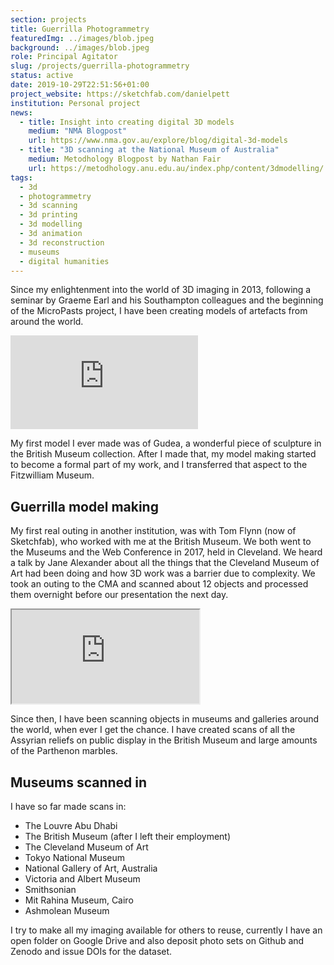 ```yaml
---
section: projects
title: Guerrilla Photogrammetry
featuredImg: ../images/blob.jpeg
background: ../images/blob.jpeg
role: Principal Agitator
slug: /projects/guerrilla-photogrammetry
status: active
date: 2019-10-29T22:51:56+01:00
project_website: https://sketchfab.com/danielpett
institution: Personal project
news: 
  - title: Insight into creating digital 3D models
    medium: "NMA Blogpost"
    url: https://www.nma.gov.au/explore/blog/digital-3d-models
  - title: "3D scanning at the National Museum of Australia"
    medium: Metodhology Blogpost by Nathan Fair 
    url: https://metodhology.anu.edu.au/index.php/content/3dmodelling/
tags:
  - 3d
  - photogrammetry
  - 3d scanning
  - 3d printing
  - 3d modelling
  - 3d animation
  - 3d reconstruction
  - museums
  - digital humanities
---
```

Since my enlightenment into the world of 3D imaging in 2013, following a seminar by Graeme Earl and his 
Southampton colleagues and the beginning of the MicroPasts project, I have been creating 
models of artefacts from around the world. 

<div class="ratio-16x9 ratio my-3">
    <iframe title="A statue of Gudea" frameborder="0" allowfullscreen mozallowfullscreen="true" webkitallowfullscreen="true" allow="autoplay; fullscreen; xr-spatial-tracking" xr-spatial-tracking execution-while-out-of-viewport execution-while-not-rendered web-share src="https://sketchfab.com/models/cff8d23f75644d6f804d4aa8e852c2f9/embed?ui_infos=0&ui_watermark_link=0&ui_watermark=0"> </iframe> 
</div>

My first model I ever made was of Gudea, a wonderful piece of sculpture in the British Museum collection. After I made that, my model making started to become 
a formal part of my work, and I transferred that aspect to the Fitzwilliam Museum. 

## Guerrilla model making 

My first real outing in another institution, was with Tom Flynn (now of Sketchfab), who worked with me
at the British Museum. We both went to the Museums and the Web Conference in 2017, held in Cleveland. 
We heard a talk by Jane Alexander about all the things that the Cleveland Museum of Art had been doing and how 
3D work was a barrier due to complexity. We took an outing to the CMA and scanned about 12 objects and processed
them overnight before our presentation the next day. 

<div class="ratio-16x9 ratio my-3">
<iframe src="https://sketchfab.com/playlists/embed?collection=ce9a3d1cbd23460e9ad9390aa5b9972e&autostart=0"
        title="Cleveland Museum of Art"
        allowfullscreen
        mozallowfullscreen="true"
        webkitallowfullscreen="true"
        allow="autoplay; fullscreen; xr-spatial-tracking"
        xr-spatial-tracking
        execution-while-out-of-viewport
        execution-while-not-rendered
        web-share
    ></iframe>
</div>

Since then, I have been scanning objects in museums and galleries around the world, when ever I get the chance.
I have created scans of all the Assyrian reliefs on public display in the British Museum and large amounts of the 
Parthenon marbles. 

## Museums scanned in 

I have so far made scans in:

* The Louvre Abu Dhabi
* The British Museum (after I left their employment)
* The Cleveland Museum of Art 
* Tokyo National Museum
* National Gallery of Art, Australia
* Victoria and Albert Museum
* Smithsonian
* Mit Rahina Museum, Cairo
* Ashmolean Museum

I try to make all my imaging available for others to reuse, currently I have an open folder on Google Drive and 
also deposit photo sets on Github and Zenodo and issue DOIs for the dataset. 